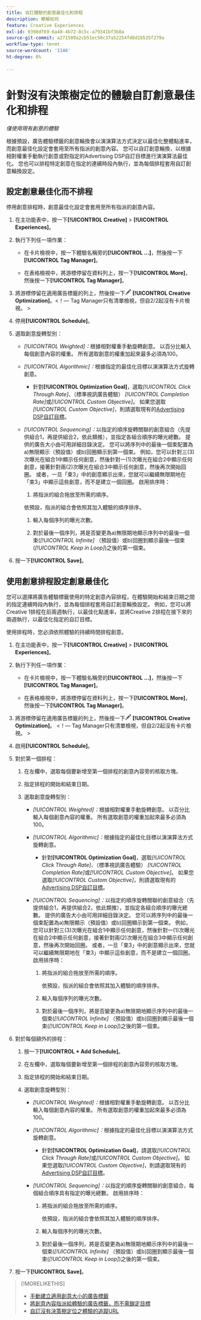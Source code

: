 ```yaml
---
title: 自訂體驗的創意最佳化和排程
description: 瞭解如何
feature: Creative Experiences
exl-id: 9398df69-6a48-4b72-8c5c-a79341bf3b8a
source-git-commit: a271589a2cb51ec50c37a52254fd8d1b535f279a
workflow-type: tm+mt
source-wordcount: '1146'
ht-degree: 0%

---
```


# 針對沒有決策樹定位的體驗自訂創意最佳化和排程

*僅使用現有創意的體驗*

根據預設，廣告體驗標籤的創意輪換會以演演算法方式決定以最佳化整體點進率，而創意最佳化設定會套用至所有指派的創意內容。 您可以自訂創意輪換，以根據相對權重手動執行創意或對指定的Advertising DSP自訂目標進行演演算法最佳化。 您也可以排程特定創意在指定的連續時段內執行，並為每個排程套用自訂創意輪換設定。

## 設定創意最佳化而不排程

停用創意排程時，創意最佳化設定會套用至所有指派的創意內容。

1. 在主功能表中，按一下&#x200B;**[!UICONTROL Creative]** > **[!UICONTROL Experiences]**。

1. 執行下列任一項作業：

   * 在卡片檢視中，按一下體驗名稱旁的&#x200B;**[!UICONTROL ...]**，然後按一下&#x200B;**[!UICONTROL Tag Manager]**。

   * 在表格檢視中，將游標停留在資料列上，按一下&#x200B;**[!UICONTROL More]**，然後按一下&#x200B;**[!UICONTROL Tag Manager]**。

1. 將游標停留在適用廣告標籤的列上，然後按一下![廣告排程](/help/creative/assets/edit-gray.png "編輯追蹤URL") **[!UICONTROL Creative Optimization]**。&lt;！— Tag Manager只有清單檢視，但自2/2起沒有卡片檢視。 >

1. 停用&#x200B;**[!UICONTROL Schedule]**。

1. 選取創意旋轉型別：

   * *[!UICONTROL Weighted]：*&#x200B;根據相對權重手動旋轉創意。 以百分比輸入每個創意內容的權重。 所有選取創意的權重加起來最多必須為100。

   * *[!UICONTROL Algorithmic]：*&#x200B;根據指定的最佳化目標以演演算法方式旋轉創意。

      * 針對&#x200B;**[!UICONTROL Optimization Goal]**，選取&#x200B;*[!UICONTROL Click Through Rate]*、（標準視訊廣告體驗） *[!UICONTROL Completion Rate]*&#x200B;或&#x200B;*[!UICONTROL Custom Objective]*。  如果您選取&#x200B;*[!UICONTROL Custom Objective]*，則請選取現有的[Advertising DSP自訂目標](/help/dsp/optimization/custom-goal.md)。<!-- Verify -->

   * *[!UICONTROL Sequencing]：*&#x200B;以指定的順序旋轉關聯的創意組合（先提供組合1，再提供組合2，依此類推），並指定各組合順序的曝光總數。 提供的廣告大小由可用詳細目錄決定。 您可以將序列中的最後一個束配置為a\)無限顯示（預設值）或b\)回圈顯示到第一個束。 例如，您可以針對三(3)次曝光在組合1中顯示任何創意，然後針對一(1)次曝光在組合2中顯示任何創意，接著針對兩(2)次曝光在組合3中顯示任何創意，然後再次開始回圈。 或者，一旦「束3」中的創意顯示出來，您就可以繼續無限期地在「束3」中顯示這些創意，而不是建立一個回圈。 啟用排序時：

      1. 將指派的組合拖放至所需的順序。

     依預設，指派的組合會依照其加入體驗的順序排序。

      1. 輸入每個序列的曝光次數。

      1. 對於最後一個序列，將是否變更為a\)無限期地顯示序列中的最後一個束(*[!UICONTROL Infinite]* （預設值）或b\)回圈到顯示最後一個束(*[!UICONTROL Keep in Loop]*)之後的第一個束。

1. 按一下&#x200B;**[!UICONTROL Save]**。

## 使用創意排程設定創意最佳化

您可以選擇將廣告體驗標籤使用的特定創意內容排程，在體驗開始和結束日期之間的指定連續時段內執行，並為每個排程套用自訂創意輪換設定。 例如，您可以將Creative 1排程在前兩週執行，以最佳化點進率，並將Creative 2排程在接下來的兩週執行，以最佳化指定的自訂目標。

使用排程時，您必須依照體驗的持續時間排程創意。

1. 在主功能表中，按一下&#x200B;**[!UICONTROL Creative]** > **[!UICONTROL Experiences]**。

1. 執行下列任一項作業：

   * 在卡片檢視中，按一下體驗名稱旁的&#x200B;**[!UICONTROL ...]**，然後按一下&#x200B;**[!UICONTROL Tag Manager]**。

   * 在表格檢視中，將游標停留在資料列上，按一下&#x200B;**[!UICONTROL More]**，然後按一下&#x200B;**[!UICONTROL Tag Manager]**。

1. 將游標停留在適用廣告標籤的列上，然後按一下![廣告排程](/help/creative/assets/edit-gray.png "編輯追蹤URL") **[!UICONTROL Creative Optimization]**。 <!-- For targeted experiences, this is "Edit Schedules" -->&lt;！— Tag Manager只有清單檢視，但自2/2起沒有卡片檢視。 >

1. 啟用&#x200B;**[!UICONTROL Schedule]**。

1. 對於第一個排程：

   1. 在左欄中，選取每個要新增至第一個排程的創意內容旁的核取方塊。

   1. 指定排程的開始和結束日期。

   1. 選取創意旋轉型別：

      * *[!UICONTROL Weighted]：*&#x200B;根據相對權重手動旋轉創意。 以百分比輸入每個創意內容的權重。 所有選取創意的權重加起來最多必須為100。

      * *[!UICONTROL Algorithmic]：*&#x200B;根據指定的最佳化目標以演演算法方式旋轉創意。

         * 針對&#x200B;**[!UICONTROL Optimization Goal]**，選取&#x200B;*[!UICONTROL Click Through Rate]*、（標準視訊廣告體驗） *[!UICONTROL Completion Rate]*&#x200B;或&#x200B;*[!UICONTROL Custom Objective]*。  如果您選取&#x200B;*[!UICONTROL Custom Objective]*，則請選取現有的[Advertising DSP自訂目標](/help/dsp/optimization/custom-goal.md)。<!-- Verify -->

      * *[!UICONTROL Sequencing]：*&#x200B;以指定的順序旋轉關聯的創意組合（先提供組合1，再提供組合2，依此類推），並指定各組合順序的曝光總數。 提供的廣告大小由可用詳細目錄決定。 您可以將序列中的最後一個束配置為a\)無限顯示（預設值）或b\)回圈顯示到第一個束。 例如，您可以針對三(3)次曝光在組合1中顯示任何創意，然後針對一(1)次曝光在組合2中顯示任何創意，接著針對兩(2)次曝光在組合3中顯示任何創意，然後再次開始回圈。 或者，一旦「束3」中的創意顯示出來，您就可以繼續無限期地在「束3」中顯示這些創意，而不是建立一個回圈。 啟用排序時：

         1. 將指派的組合拖放至所需的順序。

            依預設，指派的組合會依照其加入體驗的順序排序。

         1. 輸入每個序列的曝光次數。

         1. 對於最後一個序列，將是否變更為a\)無限期地顯示序列中的最後一個束(*[!UICONTROL Infinite]* （預設值）或b\)回圈到顯示最後一個束(*[!UICONTROL Keep in Loop]*)之後的第一個束。

1. 對於每個額外的排程：

   1. 按一下&#x200B;**[!UICONTROL + Add Schedule]**。

   1. 在左欄中，選取每個要新增至第一個排程的創意內容旁的核取方塊。

   1. 指定排程的開始和結束日期。

   1. 選取創意旋轉型別：

      * *[!UICONTROL Weighted]：*&#x200B;根據相對權重手動旋轉創意。 以百分比輸入每個創意內容的權重。 所有選取創意的權重加起來最多必須為100。

      * *[!UICONTROL Algorithmic]：*&#x200B;根據指定的最佳化目標以演演算法方式旋轉創意。

         * 針對&#x200B;**[!UICONTROL Optimization Goal]**，請選取&#x200B;*[!UICONTROL Click Through Rate]*&#x200B;或&#x200B;*[!UICONTROL Custom Objective]*。  如果您選取&#x200B;*[!UICONTROL Custom Objective]*，則請選取現有的[Advertising DSP自訂目標](/help/dsp/optimization/custom-goal.md)。<!-- Verify -->

      * *[!UICONTROL Sequencing]：*&#x200B;以指定的順序旋轉關聯的創意組合，每個組合順序具有指定的曝光總數。 啟用排序時：

         1. 將指派的組合拖放至所需的順序。

            依預設，指派的組合會依照其加入體驗的順序排序。

         1. 輸入每個序列的曝光次數。

         1. 對於最後一個序列，將是否變更為a\)無限期地顯示序列中的最後一個束(*[!UICONTROL Infinite]* （預設值）或b\)回圈到顯示最後一個束(*[!UICONTROL Keep in Loop]*)之後的第一個束。

1. 按一下&#x200B;**[!UICONTROL Save]**。

>[!MORELIKETHIS]
>
>* [手動建立適用創意大小的廣告標籤](/help/creative/experiences/experience-tag-create-manually.md)
>* [將創意內容指派給體驗的廣告標籤，而不需鎖定目標](experience-tag-assign-creatives.md)
>* [自訂沒有決策樹定位之體驗的追蹤URL](experience-tracking-urls-no-targeting.md)
